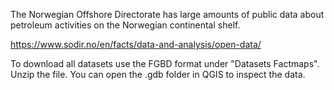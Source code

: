 The Norwegian Offshore Directorate has large amounts of public data about petroleum activities on the Norwegian continental shelf.

https://www.sodir.no/en/facts/data-and-analysis/open-data/

To download all datasets use the FGBD format under "Datasets Factmaps".
Unzip the file. You can open the .gdb folder in QGIS to inspect the data.
